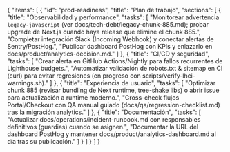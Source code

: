 {
"items": [
{
"id": "prod-readiness",
"title": "Plan de trabajo",
"sections": [
{
"title": "Observabilidad y performance",
"tasks": [
"Monitorear advertencia `legacy-javascript` (ver docs/tech-debt/legacy-chunk-885.md); probar upgrade de Next.js cuando haya release que elimine el chunk 885.",
"Completar integración Slack (Incoming Webhook) y conectar alertas de Sentry/PostHog.",
"Publicar dashboard PostHog con KPIs y enlazarlo en docs/product/analytics-decision.md."
]
},
{
"title": "CI/CD y seguridad",
"tasks": [
"Crear alerta en GitHub Actions/Nightly para fallos recurrentes de Lighthouse budgets.",
"Automatizar validación de robots.txt & sitemap en CI (curl) para evitar regresiones (en progreso con scripts/verify-lhci-warnings.sh)."
]
},
{
"title": "Experiencia de usuario",
"tasks": [
"Optimizar chunk 885 (revisar bundling de Next runtime, tree-shake libs) o abrir issue para actualización a runtime moderno.",
"Cross-check flujos Portal/Checkout con QA manual guiado (docs/qa/regression-checklist.md) tras la migración analytics."
]
},
{
"title": "Documentación",
"tasks": [
"Actualizar docs/operations/incident-runbook.md con responsables definitivos (guardias) cuando se asignen.",
"Documentar la URL del dashboard PostHog y mantener docs/product/analytics-dashboard.md al día tras su publicación."
]
}
]
}
]
}
